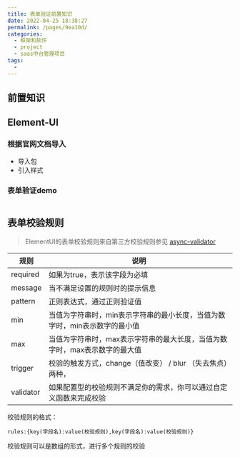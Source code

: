 ```yaml
---
title: 表单验证前置知识
date: 2022-04-25 18:38:27
permalink: /pages/9ea10d/
categories:
  - 框架和软件
  - project
  - saas中台管理项目
tags:
  - 
---
```

## 前置知识

## Element-UI

### 根据官网文档导入

- 导入包
- 引入样式

### 表单验证demo

```vue
```





## 表单校验规则

> ElementUI的表单校验规则来自第三方校验规则参见 [async-validator](https://github.com/yiminghe/async-validator)

| 规则      | 说明                                                         |
| --------- | ------------------------------------------------------------ |
| required  | 如果为true，表示该字段为必填                                 |
| message   | 当不满足设置的规则时的提示信息                               |
| pattern   | 正则表达式，通过正则验证值                                   |
| min       | 当值为字符串时，min表示字符串的最小长度，当值为数字时，min表示数字的最小值 |
| max       | 当值为字符串时，max表示字符串的最大长度，当值为数字时，max表示数字的最大值 |
| trigger   | 校验的触发方式，change（值改变） / blur （失去焦点）两种，   |
| validator | 如果配置型的校验规则不满足你的需求，你可以通过自定义函数来完成校验 |

校验规则的格式：

`rules:{key(字段名):value(校验规则),key(字段名):value(校验规则)}`

校验规则可以是数组的形式，进行多个规则的校验









